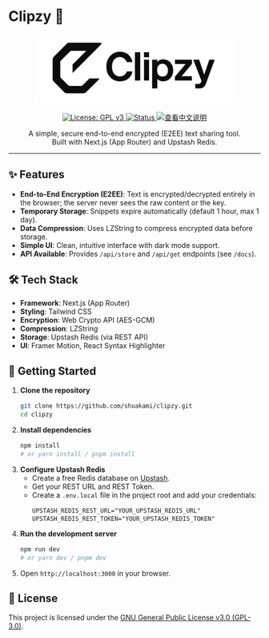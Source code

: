 # Clipzy 📎

<p align="center">
  <picture>
    <source media="(prefers-color-scheme: dark)" srcset="public/assets/clipzy-white-r.png">
    <source media="(prefers-color-scheme: light)" srcset="public/assets/clipzy-r.png">
    <img alt="Clipzy Logo Banner" src="public/assets/clipzy-r.png" width="400">
  </picture>
</p>

<p align="center">
  <a href="https://www.gnu.org/licenses/gpl-3.0" target="_blank">
    <img alt="License: GPL v3" src="https://img.shields.io/badge/License-GPLv3-blue.svg?style=flat-square">
  </a>
  <a href="https://github.com/shuakami/clipzy" target="_blank">
    <img alt="Status" src="https://img.shields.io/badge/status-active-success.svg?style=flat-square">
  </a>
   <a href="README.md" target="_blank">
    <img alt="查看中文说明" src="https://img.shields.io/badge/Read-%E4%B8%AD%E6%96%87-orange?style=flat-square">
  </a>
</p>

<p align="center">
  A simple, secure end-to-end encrypted (E2EE) text sharing tool.
  <br />
  Built with Next.js (App Router) and Upstash Redis.
</p>

---

## ✨ Features

*   **End-to-End Encryption (E2EE)**: Text is encrypted/decrypted entirely in the browser; the server never sees the raw content or the key.
*   **Temporary Storage**: Snippets expire automatically (default 1 hour, max 1 day).
*   **Data Compression**: Uses LZString to compress encrypted data before storage.
*   **Simple UI**: Clean, intuitive interface with dark mode support.
*   **API Available**: Provides `/api/store` and `/api/get` endpoints (see `/docs`).

## 🛠️ Tech Stack

*   **Framework**: Next.js (App Router)
*   **Styling**: Tailwind CSS
*   **Encryption**: Web Crypto API (AES-GCM)
*   **Compression**: LZString
*   **Storage**: Upstash Redis (via REST API)
*   **UI**: Framer Motion, React Syntax Highlighter

## 🚀 Getting Started

1.  **Clone the repository**
    ```bash
    git clone https://github.com/shuakami/clipzy.git
    cd clipzy
    ```
2.  **Install dependencies**
    ```bash
    npm install
    # or yarn install / pnpm install
    ```
3.  **Configure Upstash Redis**
    *   Create a free Redis database on [Upstash](https://upstash.com/).
    *   Get your REST URL and REST Token.
    *   Create a `.env.local` file in the project root and add your credentials:
        ```dotenv
        UPSTASH_REDIS_REST_URL="YOUR_UPSTASH_REDIS_URL"
        UPSTASH_REDIS_REST_TOKEN="YOUR_UPSTASH_REDIS_TOKEN"
        ```
4.  **Run the development server**
    ```bash
    npm run dev
    # or yarn dev / pnpm dev
    ```
5.  Open `http://localhost:3000` in your browser.

## 📄 License

This project is licensed under the [GNU General Public License v3.0 (GPL-3.0)](https://www.gnu.org/licenses/gpl-3.0). 